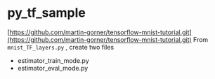 # py_tf_sample

[https://github.com/martin-gorner/tensorflow-mnist-tutorial.git](https://github.com/martin-gorner/tensorflow-mnist-tutorial.git)
From `mnist_TF_layers.py` , create two files
* estimator_train_mode.py
* estimator_eval_mode.py

